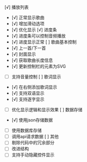 [√] 播放列表
- [√] 正常显示歌曲
- [√] 增加滑动选项
- [√] 优化显示
[√] 进度条
- [√] 进度条可以控制音频播放
- [√] 进度显示正常
[ ] 歌曲基本控制
- [√] 上一首/下一首
- [√] 封面显示
- [√] 获取歌曲长度信息
- [√] 更新控制栏的元素为SVG
- [ ] 支持音量控制
[ ] 歌词显示
- [√] 在右侧添加歌词显示
- [√] 支持双语显示
- [√] 支持逐字显示
- [ ] 优化显示逻辑和显示效果
[ ] 数据存储
- [√] 使用json存储数据
- [ ] 使用数据库存储
- [ ] 调用api请求数据
[ ] 其他
- [ ] 剔除代码中的冗余部分
- [ ] 改进结构
- [ ] 支持手动隐藏控件显示